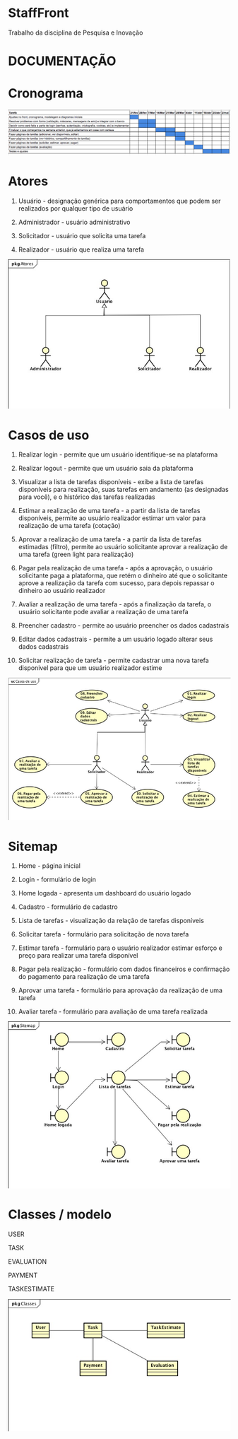 # StaffFront

Trabalho da disciplina de Pesquisa e Inovação

# DOCUMENTAÇÃO

# Cronograma

![cronograma](https://github.com/marianacaramico/StaffFront/blob/master/cronograma.png)


# Atores

01. Usuário - designação genérica para comportamentos que podem ser realizados por qualquer tipo de usuário

02. Administrador - usuário administrativo

03. Solicitador - usuário que solicita uma tarefa

04. Realizador - usuário que realiza uma tarefa

![diagrama-atores](https://github.com/marianacaramico/StaffFront/blob/master/diagrama-atores.jpeg)


# Casos de uso

01. Realizar login - permite que um usuário identifique-se na plataforma

02. Realizar logout - permite que um usuário saia da plataforma

03. Visualizar a lista de tarefas disponíveis - exibe a lista de tarefas disponíveis para realização, suas tarefas em andamento (as designadas para você), e o histórico das tarefas realizadas

04. Estimar a realização de uma tarefa - a partir da lista de tarefas disponíveis, permite ao usuário realizador estimar um valor para realização de uma tarefa (cotação)

05. Aprovar a realização de uma tarefa - a partir da lista de tarefas estimadas (filtro), permite ao usuário solicitante aprovar a realização de uma tarefa (green light para realização)

06. Pagar pela realização de uma tarefa - após a aprovação, o usuário solicitante paga a plataforma, que retém o dinheiro até que o solicitante aprove a realização da tarefa com sucesso, para depois repassar o dinheiro ao usuário realizador

07. Avaliar a realização de uma tarefa - após a finalização da tarefa, o usuário solicitante pode avaliar a realização de uma tarefa

08. Preencher cadastro - permite ao usuário preencher os dados cadastrais

09. Editar dados cadastrais - permite a um usuário logado alterar seus dados cadastrais

10. Solicitar realização de tarefa - permite cadastrar uma nova tarefa disponivel para que um usuário realizador estime

![diagrama-casos-de-uso](https://github.com/marianacaramico/StaffFront/blob/master/diagrama-casos-de-uso.jpeg)


# Sitemap

01. Home - página inicial

02. Login - formulário de login

03. Home logada - apresenta um dashboard do usuário logado

04. Cadastro - formulário de cadastro

05. Lista de tarefas - visualização da relação de tarefas disponíveis

06. Solicitar tarefa - formulário para solicitação de nova tarefa

07. Estimar tarefa - formulário para o usuário realizador estimar esforço e preço para realizar uma tarefa disponível

08. Pagar pela realização - formulário com dados financeiros e confirmação do pagamento para realização de uma tarefa

09. Aprovar uma tarefa - formulário para aprovação da realização de uma tarefa

10. Avaliar tarefa - formulário para avaliação de uma tarefa realizada

![diagrama-robustness](https://github.com/marianacaramico/StaffFront/blob/master/diagrama-robustness.jpeg)


# Classes / modelo

USER

TASK

EVALUATION

PAYMENT

TASKESTIMATE

![diagrama-classes](https://github.com/marianacaramico/StaffFront/blob/master/diagrama-classes.jpeg)
